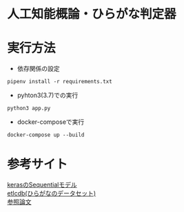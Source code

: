 # 人工知能概論・ひらがな判定器

# 実行方法
- 依存関係の設定
```
pipenv install -r requirements.txt
```

- pyhton3(3.7)での実行
```
python3 app.py
```

- docker-composeで実行
```
docker-compose up --build
```

# 参考サイト
[kerasのSequentialモデル](https://keras.io/ja/getting-started/sequential-model-guide/)  
[etlcdb(ひらがなのデータセット)](http://etlcdb.db.aist.go.jp/?lang=ja)  
[参照論文](https://pdfs.semanticscholar.org/f3ee/6bfaec669a2c8d087e2f11fa48aa7b45d6ea.pdf?_ga=2.15362358.1247571733.1589733184-821604392.1589733184)  
